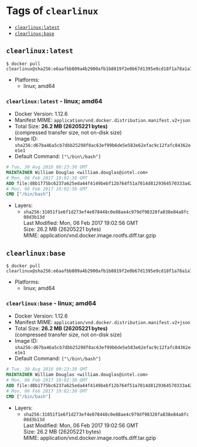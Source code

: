 <!-- THIS FILE IS GENERATED VIA './update-remote.sh' -->

# Tags of `clearlinux`

-	[`clearlinux:latest`](#clearlinuxlatest)
-	[`clearlinux:base`](#clearlinuxbase)

## `clearlinux:latest`

```console
$ docker pull clearlinux@sha256:e6aafbb809a4b2900afb1b8819f2e0b67d1395e9cd18f1a78a1a7dfadab984d3
```

-	Platforms:
	-	linux; amd64

### `clearlinux:latest` - linux; amd64

-	Docker Version: 1.12.6
-	Manifest MIME: `application/vnd.docker.distribution.manifest.v2+json`
-	Total Size: **26.2 MB (26205221 bytes)**  
	(compressed transfer size, not on-disk size)
-	Image ID: `sha256:d67ba46a5cb7dbb25298f8ac63ef99b6de5e583e62efac9c12fafc84362ee1e1`
-	Default Command: `["\/bin\/bash"]`

```dockerfile
# Tue, 30 Aug 2016 00:23:30 GMT
MAINTAINER William Douglas <william.douglas@intel.com>
# Mon, 06 Feb 2017 19:02:30 GMT
ADD file:d8b1775bc6237a625eda44f4149bebf12b764f51a7014d8129364570333a42f2 in / 
# Mon, 06 Feb 2017 19:02:30 GMT
CMD ["/bin/bash"]
```

-	Layers:
	-	`sha256:31051f1e6f1d273ef4e078448c0e88ae4c979df98320fa838e84a8fc08d3b13d`  
		Last Modified: Mon, 06 Feb 2017 19:02:56 GMT  
		Size: 26.2 MB (26205221 bytes)  
		MIME: application/vnd.docker.image.rootfs.diff.tar.gzip

## `clearlinux:base`

```console
$ docker pull clearlinux@sha256:e6aafbb809a4b2900afb1b8819f2e0b67d1395e9cd18f1a78a1a7dfadab984d3
```

-	Platforms:
	-	linux; amd64

### `clearlinux:base` - linux; amd64

-	Docker Version: 1.12.6
-	Manifest MIME: `application/vnd.docker.distribution.manifest.v2+json`
-	Total Size: **26.2 MB (26205221 bytes)**  
	(compressed transfer size, not on-disk size)
-	Image ID: `sha256:d67ba46a5cb7dbb25298f8ac63ef99b6de5e583e62efac9c12fafc84362ee1e1`
-	Default Command: `["\/bin\/bash"]`

```dockerfile
# Tue, 30 Aug 2016 00:23:30 GMT
MAINTAINER William Douglas <william.douglas@intel.com>
# Mon, 06 Feb 2017 19:02:30 GMT
ADD file:d8b1775bc6237a625eda44f4149bebf12b764f51a7014d8129364570333a42f2 in / 
# Mon, 06 Feb 2017 19:02:30 GMT
CMD ["/bin/bash"]
```

-	Layers:
	-	`sha256:31051f1e6f1d273ef4e078448c0e88ae4c979df98320fa838e84a8fc08d3b13d`  
		Last Modified: Mon, 06 Feb 2017 19:02:56 GMT  
		Size: 26.2 MB (26205221 bytes)  
		MIME: application/vnd.docker.image.rootfs.diff.tar.gzip
